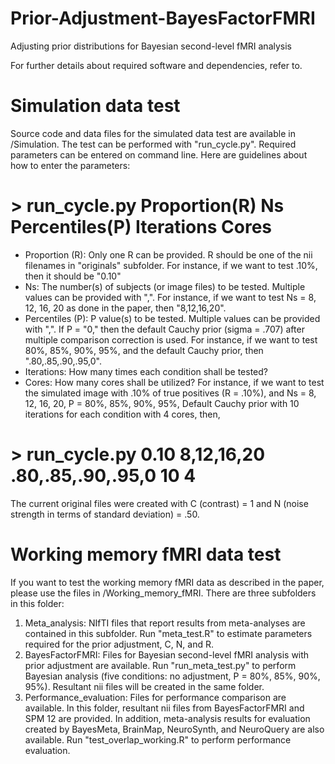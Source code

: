 # Prior-Adjustment-BayesFactorFMRI
Adjusting prior distributions for Bayesian second-level fMRI analysis

For further details about required software and dependencies, refer to.

# Simulation data test
Source code and data files for the simulated data test are available in /Simulation. The test can be performed with "run_cycle.py". Required parameters can be entered on command line. Here are guidelines about how to enter the parameters:
# > run_cycle.py Proportion(R) Ns Percentiles(P) Iterations Cores
- Proportion (R): Only one R can be provided. R should be one of the nii filenames in "originals" subfolder. For instance, if we want to test .10%, then it should be "0.10"
- Ns: The number(s) of subjects (or image files) to be tested. Multiple values can be provided with ",". For instance, if we want to test Ns = 8, 12, 16, 20 as done in the paper, then "8,12,16,20".
- Percentiles (P): P value(s) to be tested. Multiple values can be provided with ",". If P = "0," then the default Cauchy prior (sigma = .707) after multiple comparison correction is used. For instance, if we want to test 80%, 85%, 90%, 95%, and the default Cauchy prior, then ".80,.85,.90,.95,0".
- Iterations: How many times each condition shall be tested?
- Cores: How many cores shall be utilized?
For instance, if we want to test the simulated image with .10% of true positives (R = .10%), and Ns = 8, 12, 16, 20, P = 80%, 85%, 90%, 95%, Default Cauchy prior with 10 iterations for each condition with 4 cores, then,
# > run_cycle.py 0.10 8,12,16,20 .80,.85,.90,.95,0 10 4
The current original files were created with C (contrast) = 1 and N (noise strength in terms of standard deviation) = .50.

# Working memory fMRI data test
If you want to test the working memory fMRI data as described in the paper, please use the files in /Working_memory_fMRI. There are three subfolders in this folder:
1. Meta_analysis: NIfTI files that report results from meta-analyses are contained in this subfolder. Run "meta_test.R" to estimate parameters required for the prior adjustment, C, N, and R.
2. BayesFactorFMRI: Files for Bayesian second-level fMRI analysis with prior adjustment are available. Run "run_meta_test.py" to perform Bayesian analysis (five conditions: no adjustment, P = 80%, 85%, 90%, 95%). Resultant nii files will be created in the same folder.
3. Performance_evaluation: Files for performance comparison are available. In this folder, resultant nii files from BayesFactorFMRI and SPM 12 are provided. In addition, meta-analysis results for evaluation created by BayesMeta, BrainMap, NeuroSynth, and NeuroQuery are also available. Run "test_overlap_working.R" to perform performance evaluation.
